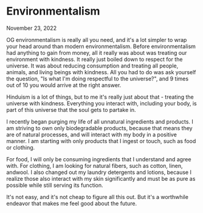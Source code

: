 # Environmentalism
November 23, 2022

OG environmentalism is really all you need, and it's a lot simpler to wrap your head around than modern environmentalism. Before environmentalism had anything to gain from money, all it really was about was treating our environment with kindness. It really just boiled down to respect for the universe. It was about reducing consumption and treating all people, animals, and living beings with kindness. All you had to do was ask yourself the question, "Is what I'm doing respectful to the universe?", and 9 times out of 10 you would arrive at the right answer.

Hinduism is a lot of things, but to me it's really just about that - treating the universe with kindness. Everything you interact with, including your body, is part of this universe that the soul gets to partake in. 

I recently began purging my life of all unnatural ingredients and products. I am striving to own only biodegradable products, because that means they are of natural processes, and will interact with my body in a positive manner. I am starting with only products that I ingest or touch, such as food or clothing. 

For food, I will only be consuming ingredients that I understand and agree with. For clothing, I am looking for natural fibers, such as cotton, linen, andwool. I also changed out my laundry detergents and lotions, because I realize those also interact with my skin significantly and must be as pure as possible while still serving its function. 

It's not easy, and it's not cheap to figure all this out. But it's a worthwhile endeavor that makes me feel good about the future.

